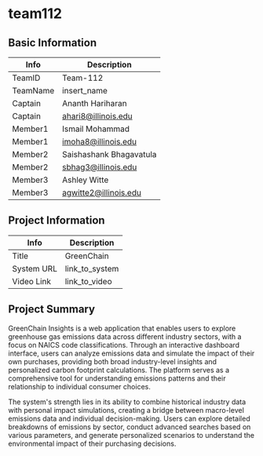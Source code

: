 # team112

## Basic Information

|   Info      |        Description     |
| ----------- | ---------------------- |
| TeamID      |        Team-112       |
| TeamName    |       insert_name        |
| Captain     |     Ananth Hariharan   |
| Captain     |  ahari8@illinois.edu  |
| Member1     |        Ismail Mohammad       |
| Member1     |   imoha8@illinois.edu  |
| Member2     | Saishashank Bhagavatula     |
| Member2     |  sbhag3@illinois.edu |
| Member3     |        Ashley Witte                |
| Member3     |           agwitte2@illinois.edu             |

## Project Information

|   Info      |        Description     |
| ----------- | ---------------------- |
|  Title      |       GreenChain     |
| System URL  |      link_to_system    |
| Video Link  |      link_to_video     |

## Project Summary

GreenChain Insights is a web application that enables users to explore greenhouse gas emissions data across different industry sectors, with a focus on NAICS code classifications. Through an interactive dashboard interface, users can analyze emissions data and simulate the impact of their own purchases, providing both broad industry-level insights and personalized carbon footprint calculations. The platform serves as a comprehensive tool for understanding emissions patterns and their relationship to individual consumer choices.

The system's strength lies in its ability to combine historical industry data with personal impact simulations, creating a bridge between macro-level emissions data and individual decision-making. Users can explore detailed breakdowns of emissions by sector, conduct advanced searches based on various parameters, and generate personalized scenarios to understand the environmental impact of their purchasing decisions.

